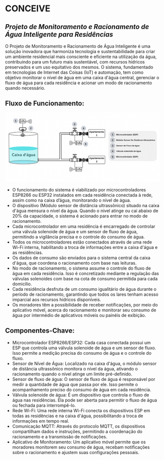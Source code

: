 # CONCEIVE
## _Projeto de Monitoramento e Racionamento de Água Inteligente para Residências_

O Projeto de Monitoramento e Racionamento de Água Inteligente é uma solução inovadora que harmoniza tecnologia e sustentabilidade para criar um ambiente residencial mais consciente e eficiente na utilização da água, contribuindo para um futuro mais sustentável, com recursos hídricos preservados e um uso equitativo dos mesmos. O sistema, fundamentado em tecnologias de Internet das Coisas (IoT) e automação, tem como objetivo monitorar o nível de água em uma caixa d'água central, gerenciar o fluxo de água para cada residência e acionar um modo de racionamento quando necessário.

## Fluxo de Funcionamento:

![Diagrama](./Diagrama.png)

- O funcionamento do sistema é viabilizado por microcontroladores ESP8266 ou ESP32 instalados em cada residência conectada à rede, assim como na caixa d’água, monitorando o nível de água.
- O dispositivo (Módulo sensor de distância ultrassônico) situado na caixa d'água mensura o nível da água. Quando o nível atinge ou cai abaixo de 20% da capacidade, o sistema é acionado para entrar no modo de racionamento.
- Cada microcontrolador em uma residência é encarregado de controlar uma válvula solenoide de água e um sensor de fluxo de água, permitindo a vigilância precisa e o controle do consumo de água.
- Todos os microcontroladores estão conectados através de uma rede Wi-Fi interna, habilitando a troca de informações entre a caixa d'água e as residências.
- Os dados de consumo são enviados para o sistema central da caixa d'água, que coordena o racionamento com base nas leituras.
- No modo de racionamento, o sistema assume o controle do fluxo de água em cada residência. Isso é concretizado mediante a regulação das válvulas solenoides com base na cota de consumo permitida para cada domicílio.
- Cada residência desfruta de um consumo igualitário de água durante o período de racionamento, garantindo que todos os lares tenham acesso imparcial aos recursos hídricos disponíveis.
- Os moradores têm a possibilidade de receber notificações, por meio do aplicativo móvel, acerca do racionamento e monitorar seu consumo de água por intermédio de aplicativos móveis ou painéis de exibição.

## Componentes-Chave:

- Microcontrolador ESP8266/ESP32: Cada casa conectada possui um ESP que controla uma válvula solenoide de água e um sensor de fluxo. Isso permite a medição precisa do consumo de água e o controle do fluxo.
- Sensor de Nível de Água: Localizado na caixa d'água, o módulo sensor de distância ultrassônico monitora o nível da água, ativando o racionamento quando o nível atinge um limite pré-definido.
- Sensor de fluxo de água: O sensor de fluxo de água é responsável por medir a quantidade de água que passa por ele. Isso permite o acompanhamento preciso do consumo de água em cada residência.
- Válvula solenoide de água: É um dispositivo que controla o fluxo de água nas residências. Ela pode ser aberta para permitir o fluxo de água ou fechada para interrompê-lo.
- Rede Wi-Fi: Uma rede interna Wi-Fi conecta os dispositivos ESP em todas as residências e na caixa d'água, possibilitando a troca de informações em tempo real.
- Comunicação MQTT: Através do protocolo MQTT, os dispositivos compartilham dados e instruções, permitindo a coordenação do racionamento e a transmissão de notificações.
- Aplicativo de Monitoramento: Um aplicativo móvel permite que os moradores monitorem seu consumo de água, recebam notificações sobre o racionamento e ajustem suas configurações pessoais. 

